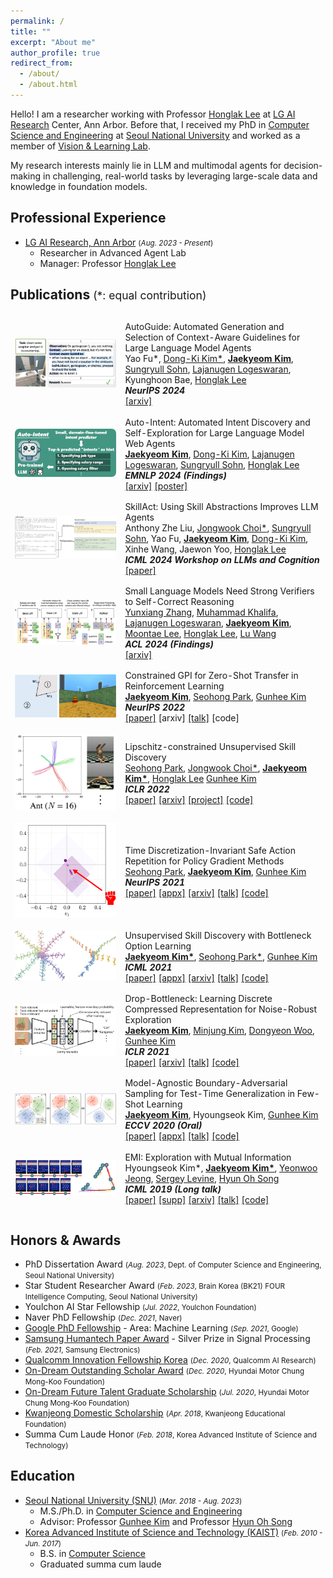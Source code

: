 ```yaml
---
permalink: /
title: ""
excerpt: "About me"
author_profile: true
redirect_from: 
  - /about/
  - /about.html
---
```


Hello! I am a researcher working with Professor [Honglak Lee](https://scholar.google.com/citations?user=fmSHtE8AAAAJ&hl=en) at [LG AI Research](https://lgresearch.ai/) Center, Ann Arbor.
Before that, I received my PhD in [Computer Science and Engineering](https://cse.snu.ac.kr/en) at [Seoul National University](http://en.snu.ac.kr/) and worked as a member of [Vision & Learning Lab](https://vision.snu.ac.kr/).

My research interests mainly lie in LLM and multimodal agents for decision-making in challenging, real-world tasks by leveraging large-scale data and knowledge in foundation models.

## Professional Experience

* [LG AI Research, Ann Arbor](https://lgresearch.ai/) <small>(*Aug. 2023 - Present*)</small>
  * Researcher in Advanced Agent Lab
  * Manager: Professor [Honglak Lee](https://scholar.google.com/citations?user=fmSHtE8AAAAJ&hl=en)

## Publications <small style="font-weight: normal;">(*: equal contribution)</small>

<table class="no-border publication-list" style="border-spacing: 0 0.8em; border-collapse: separate;">
  <tbody>
    <tr>
      <td width="35%">
        <img class="pub-thumbnail" src="/images/publications/autoguide_thumbnail.jpg" />
      </td>
      <td width="65%">
        <span class="inner-title">AutoGuide: Automated Generation and Selection of Context-Aware Guidelines for Large Language Model Agents</span>
        <br/>
        Yao Fu*,
        <a class="link-author" href="https://dkkim93.github.io/">Dong-Ki Kim*</a>,
        <a class="link-author" href="/"><strong>Jaekyeom Kim</strong></a>,
        <a class="link-author" href="https://sites.google.com/view/sungryull">Sungryull Sohn</a>,
        <a class="link-author" href="https://lajanugen.github.io/">Lajanugen Logeswaran</a>,
        Kyunghoon Bae,
        <a class="link-author" href="https://scholar.google.com/citations?user=fmSHtE8AAAAJ&hl=en">Honglak Lee</a>
        <br/>
        <i><strong>NeurIPS 2024</strong></i>
        <br/>
        <a href="https://arxiv.org/abs/2403.08978">[arxiv]</a>
        <br/>
      </td>
    </tr>
    <tr>
      <td width="35%">
        <img class="pub-thumbnail" src="/images/publications/auto-intent_thumbnail.jpg" />
      </td>
      <td width="65%">
        <span class="inner-title">Auto-Intent: Automated Intent Discovery and Self-Exploration for Large Language Model Web Agents</span>
        <br/>
        <a class="link-author" href="/"><strong>Jaekyeom Kim</strong></a>,
        <a class="link-author" href="https://dkkim93.github.io/">Dong-Ki Kim</a>,
        <a class="link-author" href="https://lajanugen.github.io/">Lajanugen Logeswaran</a>,
        <a class="link-author" href="https://sites.google.com/view/sungryull">Sungryull Sohn</a>,
        <a class="link-author" href="https://scholar.google.com/citations?user=fmSHtE8AAAAJ&hl=en">Honglak Lee</a>
        <br/>
        <i><strong>EMNLP 2024 (Findings)</strong></i>
        <br/>
        <a href="https://arxiv.org/abs/2410.22552">[arxiv]</a>
        <a href="/projects/auto-intent-poster.pdf">[poster]</a>
        <br/>
      </td>
    </tr>
    <tr>
      <td width="35%">
        <img class="pub-thumbnail" src="/images/publications/skillact_thumbnail.jpg" />
      </td>
      <td width="65%">
        <span class="inner-title">SkillAct: Using Skill Abstractions Improves LLM Agents</span>
        <br/>
        Anthony Zhe Liu,
        <a class="link-author" href="https://wook.kr/">Jongwook Choi*</a>,
        <a class="link-author" href="https://sites.google.com/view/sungryull">Sungryull Sohn</a>,
        Yao Fu,
        <a class="link-author" href="/"><strong>Jaekyeom Kim</strong></a>,
        <a class="link-author" href="https://dkkim93.github.io/">Dong-Ki Kim</a>,
        Xinhe Wang,
        Jaewon Yoo,
        <a class="link-author" href="https://scholar.google.com/citations?user=fmSHtE8AAAAJ&hl=en">Honglak Lee</a>
        <br/>
        <i><strong>ICML 2024 Workshop on LLMs and Cognition</strong></i>
        <br/>
        <a href="https://openreview.net/pdf?id=6LG3cIRrF4">[paper]</a>
        <br/>
      </td>
    </tr>
    <tr>
      <td width="35%">
        <img class="pub-thumbnail" src="/images/publications/score_thumbnail.jpg" />
      </td>
      <td width="65%">
        <span class="inner-title">Small Language Models Need Strong Verifiers to Self-Correct Reasoning</span>
        <br/>
        <a class="link-author" href="https://yunx-z.github.io/">Yunxiang Zhang</a>,
        <a class="link-author" href="https://mukhal.github.io/">Muhammad Khalifa</a>,
        <a class="link-author" href="https://lajanugen.github.io/">Lajanugen Logeswaran</a>,
        <a class="link-author" href="/"><strong>Jaekyeom Kim</strong></a>,
        <a class="link-author" href="https://moontae.people.uic.edu/">Moontae Lee</a>,
        <a class="link-author" href="https://scholar.google.com/citations?user=fmSHtE8AAAAJ&hl=en">Honglak Lee</a>,
        <a class="link-author" href="https://web.eecs.umich.edu/~wangluxy/">Lu Wang</a>
        <br/>
        <i><strong>ACL 2024 (Findings)</strong></i>
        <br/>
        <a href="https://arxiv.org/abs/2404.17140">[arxiv]</a>
        <br/>
      </td>
    </tr>
    <tr>
      <td width="35%">
        <img class="pub-thumbnail" src="/images/publications/cgpi_thumbnail.jpg" />
      </td>
      <td width="65%">
        <span class="inner-title">Constrained GPI for Zero-Shot Transfer in Reinforcement Learning</span>
        <br/>
        <a class="link-author" href="/"><strong>Jaekyeom Kim</strong></a>,
        <a class="link-author" href="https://seohong.me/">Seohong Park</a>,
        <a class="link-author" href="https://vision.snu.ac.kr/gunhee/">Gunhee Kim</a>
        <br/>
        <i><strong>NeurIPS 2022</strong></i>
        <br/>
        <a href="https://openreview.net/forum?id=sWNT5lT7l9G">[paper]</a>
        [arxiv]
        <a href="https://neurips.cc/virtual/2022/poster/53209">[talk]</a>
        [code]
        <br/>
      </td>
    </tr>
    <tr>
      <td width="35%">
        <img class="pub-thumbnail" src="/images/publications/lsd_thumbnail.png" />
      </td>
      <td width="65%">
        <span class="inner-title">Lipschitz-constrained Unsupervised Skill Discovery</span>
        <br/>
        <a class="link-author" href="https://seohong.me/">Seohong Park</a>,
        <a class="link-author" href="https://wook.kr/">Jongwook Choi*</a>,
        <a class="link-author" href="/"><strong>Jaekyeom Kim*</strong></a>,
        <a class="link-author" href="https://scholar.google.com/citations?user=fmSHtE8AAAAJ&hl=en">Honglak Lee</a>
        <a class="link-author" href="https://vision.snu.ac.kr/gunhee/">Gunhee Kim</a>
        <br/>
        <i><strong>ICLR 2022</strong></i>
        <br/>
        <a href="https://openreview.net/forum?id=BGvt0ghNgA">[paper]</a>
        <a href="https://arxiv.org/abs/2202.00914">[arxiv]</a>
        <a href="https://seohong.me/projects/lsd/">[project]</a>
        <a href="https://vision.snu.ac.kr/projects/lsd">[code]</a>
        <br/>
      </td>
    </tr>
    <tr>
      <td width="35%">
        <img class="pub-thumbnail" src="/images/publications/sar_thumbnail.png" />
      </td>
      <td width="65%">
        <span class="inner-title">Time Discretization-Invariant Safe Action Repetition for Policy Gradient Methods</span>
        <br/>
        <a class="link-author" href="https://seohong.me/">Seohong Park</a>,
        <a class="link-author" href="/"><strong>Jaekyeom Kim</strong></a>,
        <a class="link-author" href="https://vision.snu.ac.kr/gunhee/">Gunhee Kim</a>
        <br/>
        <i><strong>NeurIPS 2021</strong></i>
        <br/>
        <a href="https://papers.nips.cc/paper/2021/file/024677efb8e4aee2eaeef17b54695bbe-Paper.pdf">[paper]</a>
        <a href="https://papers.nips.cc/paper/2021/file/024677efb8e4aee2eaeef17b54695bbe-Supplemental.pdf">[appx]</a>
        <a href="https://arxiv.org/abs/2111.03941">[arxiv]</a>
        <a href="https://neurips.cc/virtual/2021/poster/27532">[talk]</a>
        <a href="/projects/sar/">[code]</a>
        <br/>
      </td>
    </tr>
    <tr>
      <td width="35%">
        <img class="pub-thumbnail" src="/images/publications/ibol_thumbnail.jpg" />
      </td>
      <td width="65%">
        <span class="inner-title">Unsupervised Skill Discovery with Bottleneck Option Learning</span>
        <br/>
        <a class="link-author" href="/"><strong>Jaekyeom Kim*</strong></a>,
        <a class="link-author" href="https://seohong.me/">Seohong Park*</a>,
        <a class="link-author" href="https://vision.snu.ac.kr/gunhee/">Gunhee Kim</a>
        <br/>
        <i><strong>ICML 2021</strong></i>
        <br/>
        <a href="http://proceedings.mlr.press/v139/kim21j/kim21j.pdf">[paper]</a>
        <a href="http://proceedings.mlr.press/v139/kim21j/kim21j-supp.pdf">[appx]</a>
        <a href="https://arxiv.org/abs/2106.14305">[arxiv]</a>
        <a href="https://icml.cc/virtual/2021/spotlight/8532">[talk]</a>
        <a href="/projects/ibol/">[code]</a>
        <br/>
      </td>
    </tr>
    <tr>
      <td width="35%">
        <img class="pub-thumbnail" src="/images/publications/db_thumbnail.jpg" />
      </td>
      <td width="65%">
        <span class="inner-title">Drop-Bottleneck: Learning Discrete Compressed Representation for Noise-Robust Exploration</span>
        <br/>
        <a class="link-author" href="/"><strong>Jaekyeom Kim</strong></a>,
        <a class="link-author" href="https://minnjung.github.io/">Minjung Kim</a>,
        <a class="link-author" href="https://woody0325.github.io/">Dongyeon Woo</a>,
        <a class="link-author" href="https://vision.snu.ac.kr/gunhee/">Gunhee Kim</a>
        <br/>
        <i><strong>ICLR 2021</strong></i>
        <br/>
        <a href="https://openreview.net/forum?id=1rxHOBjeDUW">[paper]</a>
        <a href="https://arxiv.org/abs/2103.12300">[arxiv]</a>
        <a href="https://iclr.cc/virtual/2021/poster/3127">[talk]</a>
        <a href="/projects/db/">[code]</a>
        <br/>
      </td>
    </tr>
    <tr>
      <td width="35%">
        <img class="pub-thumbnail" src="/images/publications/mabas_thumbnail.jpg" />
      </td>
      <td width="65%">
        <span class="inner-title">Model-Agnostic Boundary-Adversarial Sampling for Test-Time Generalization in Few-Shot Learning</span>
        <br/>
        <a class="link-author" href="/"><strong>Jaekyeom Kim</strong></a>,
        Hyoungseok Kim,
        <a class="link-author" href="https://vision.snu.ac.kr/gunhee/">Gunhee Kim</a>
        <br/>
        <i><strong>ECCV 2020 (Oral)</strong></i>
        <br/>
        <a href="https://www.ecva.net/papers/eccv_2020/papers_ECCV/papers/123460579.pdf">[paper]</a>
        <a href="https://drive.google.com/uc?id=1LhdzmuHBxOOoxrJYf9nR4pVOTOhyX_K4">[appx]</a>
        <a href="https://www.youtube.com/watch?v=XueZpAMsaOU">[talk]</a>
        <a href="/projects/mabas/">[code]</a>
        <br/>
      </td>
    </tr>
    <tr>
      <td width="35%">
        <img class="pub-thumbnail" src="/images/publications/emi_thumbnail.jpg" />
      </td>
      <td width="65%">
        <span class="inner-title">EMI: Exploration with Mutual Information</span>
        <br/>
        Hyoungseok Kim*,
        <a class="link-author" href="/"><strong>Jaekyeom Kim*</strong></a>,
        <a class="link-author" href="https://maestrojeong.github.io/">Yeonwoo Jeong</a>,
        <a class="link-author" href="http://people.eecs.berkeley.edu/~svlevine/">Sergey Levine</a>,
        <a class="link-author" href="http://mllab.snu.ac.kr/hyunoh/">Hyun Oh Song</a>
        <br/>
        <i><strong>ICML 2019 (Long talk)</strong></i>
        <br/>
        <a href="http://proceedings.mlr.press/v97/kim19a/kim19a.pdf">[paper]</a>
        <a href="http://proceedings.mlr.press/v97/kim19a/kim19a-supp.pdf">[supp]</a>
        <a href="https://arxiv.org/abs/1810.01176">[arxiv]</a>
        <a href="https://www.videoken.com/embed/v-W4JSWUX28?tocitem=61">[talk]</a>
        <a href="/projects/emi/">[code]</a>
      </td>
    </tr>
  </tbody>
</table>

## Honors & Awards

* PhD Dissertation Award <small>(*Aug. 2023*, Dept. of Computer Science and Engineering, Seoul National University)</small>
* Star Student Researcher Award <small>(*Feb. 2023*, Brain Korea (BK21) FOUR Intelligence Computing, Seoul National University)</small>
* Youlchon AI Star Fellowship <small>(*Jul. 2022*, Youlchon Foundation)</small>
* Naver PhD Fellowship <small>(*Dec. 2021*, Naver)</small>
* [Google PhD Fellowship](https://research.google/outreach/phd-fellowship/recipients/) - Area: Machine Learning <small>(*Sep. 2021*, Google)</small>
* [Samsung Humantech Paper Award](https://humantech.samsung.com/saitext/index.jsp) - Silver Prize in Signal Processing <small>(*Feb. 2021*, Samsung Electronics)</small>
* [Qualcomm Innovation Fellowship Korea](https://www.qualcomm.com/research/university-relations/innovation-fellowship/winners) <small>(*Dec. 2020*, Qualcomm AI Research)</small>
* [On-Dream Outstanding Scholar Award](https://www.cmkfoundation-scholarship.org/) <small>(*Dec. 2020*, Hyundai Motor Chung Mong-Koo Foundation)</small>
* [On-Dream Future Talent Graduate Scholarship](https://www.cmkfoundation-scholarship.org/) <small>(*Jul. 2020*, Hyundai Motor Chung Mong-Koo Foundation)</small>
* [Kwanjeong Domestic Scholarship](http://www.ikef.or.kr/) <small>(*Apr. 2018*, Kwanjeong Educational Foundation)</small>
* Summa Cum Laude Honor <small>(*Feb. 2018*, Korea Advanced Institute of Science and Technology)</small>

## Education

* [Seoul National University (SNU)](http://en.snu.ac.kr/) <small>(*Mar. 2018 - Aug. 2023*)</small>
  * M.S./Ph.D. in [Computer Science and Engineering](https://cse.snu.ac.kr/en)
  * Advisor: Professor [Gunhee Kim](https://vision.snu.ac.kr/gunhee/) and Professor [Hyun Oh Song](http://mllab.snu.ac.kr/hyunoh/)
* [Korea Advanced Institute of Science and Technology (KAIST)](https://www.kaist.ac.kr/en/) <small>(*Feb. 2010 - Jun. 2017*)</small>
  * B.S. in [Computer Science](https://cs.kaist.ac.kr/)
  * Graduated summa cum laude

